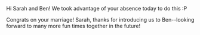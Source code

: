 Hi Sarah and Ben!  We took advantage of your absence today to do this :P

Congrats on your marriage! Sarah, thanks for introducing us to Ben--looking forward to many more fun times together in the future!
